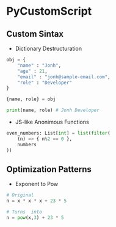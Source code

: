 # PyCustomScript

## Custom Sintax

- Dictionary Destructuration
```py
obj = {
    "name" : "Jonh",
    "age" : 21,
    "email" : "jonh@sample-email.com",
    "role" : "Developer"
}

{name, role} = obj

print(name, role) # Jonh Developer
```
- JS-like Anonimous Functions
```py
even_numbers: List[int] = list(filter(
    (n) => { n%2 == 0 },
    numbers
))
```
## Optimization Patterns
- Exponent to Pow
```py
# Original
n = x * x * x + 23 * 5

# Turns  into
n = pow(x,3) + 23 * 5
```
